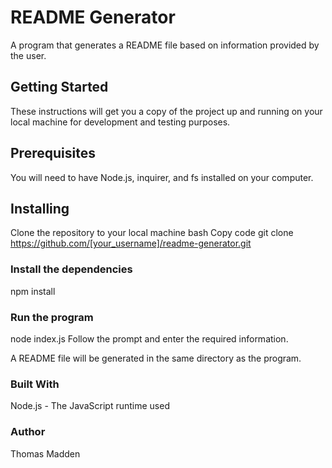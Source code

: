 # README Generator
A program that generates a README file based on information provided by the user.

## Getting Started
These instructions will get you a copy of the project up and running on your local machine for development and testing purposes.

## Prerequisites
You will need to have Node.js, inquirer, and fs installed on your computer.

## Installing
Clone the repository to your local machine
bash
Copy code
git clone https://github.com/[your_username]/readme-generator.git
### Install the dependencies
npm install
### Run the program
node index.js
Follow the prompt and enter the required information.

A README file will be generated in the same directory as the program.

### Built With
Node.js - The JavaScript runtime used
### Author
Thomas Madden